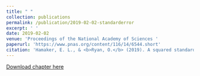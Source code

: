 ```yaml
---
title: " "
collection: publications
permalink: /publication/2019-02-02-standarderror
excerpt: ' '
date: 2019-02-02
venue: 'Proceedings of the National Academy of Sciences '
paperurl: 'https://www.pnas.org/content/116/14/6544.short'
citation: 'Hamaker, E. L., & <b>Ryan, O.</b> (2019). A squared standard error is not a measure of individual differences. Proceedings of the National Academy of Sciences, 116(14), 6544-6545. '
---
```


[Download chapter here](https://www.pnas.org/content/116/14/6544.short)
